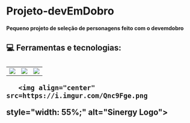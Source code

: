 # Projeto-devEmDobro
<h4>Pequeno projeto de seleção de personagens feito com o devemdobro<h4>
  
  <h2>💻 Ferramentas e tecnologias: <h2>
    <table align="center" style=" width: 60%" >
  <tr>
    <td align="center">
    <img  src="https://img.shields.io/badge/HTML5-E34F26?style=for-the-badge&logo=html5&logoColor=white">
    <td align="center">
   <img  src="https://img.shields.io/badge/CSS3-1572B6?style=for-the-badge&logo=css3&logoColor=white">
        <td align="center">
   <img  src="https://img.shields.io/badge/JavaScript-323330?style=for-the-badge&logo=javascript&logoColor=F7DF1E">
          </tr>
      </table>
    
       <img align="center" src=https://i.imgur.com/Qnc9Fge.png
 style="width: 55%;" alt="Sinergy Logo">


